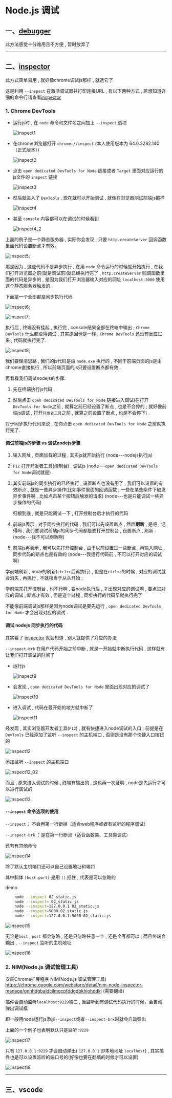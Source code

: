 # Node.js 调试

## 一、[debugger](https://nodejs.org/api/debugger.html)

此方法感觉十分难用且不方便 , 暂时放弃了

---

## 二、[inspector](inspector_chinese.md)

此方式简单易用 , 就好像chrome调试js那样 , 就选它了

这是利用 `--inspect` 在激活调试器并打印连接URL , 有以下两种方式 , 若想知道详细的命令行请查看[inspector](inspector_chinese.md)

### 1. Chrome DevTools

* 运行js时 , 在 `node` 命令和文件名之间加上 `--inspect` 选项

    ![inspect1](./md_img/inspect01.png)

* 在chrome浏览器打开 `chrome://inspect` (本人使用版本为 64.0.3282.140（正式版本）)

    ![inspect2](./md_img/inspect02.png)

* 点击 `open dedicated DevTools for Node` 链接或者 `Target` 里面对应运行的js文件的 `inspect` 链接

    ![inspect3](./md_img/inspect03.png)

* 然后就进入了 `DevTools` , 现在就可以开始测试 , 就像在浏览器测试前端js那样

    ![inspect4](./md_img/inspect04.png)

* 甚至 `console` 内容都可以在调试的时候看到

    ![inspect4_2](./md_img/inspect04_02.png)

上面的例子是一个静态服务器 , 实际你会发现 , 只要 `http.createServer` 回调函数里面代码设置断点才有效。

![inspect5](./md_img/inspect05.png);

那是因为 , 这些代码不是异步执行 , 在用 `node` 命令运行的时候就开始执行 , 在我们打开浏览器之前(就是调试前)就已经执行完了 , `http.createServer` 回调函数里面的代码是异步的 , 是因为我们打开浏览器输入对应的网址 `localhost:3000` 使用这个静态服务器触发的 . 

下面是一个全部都是同步执行代码

![inspect6](./md_img/inspect06.png);

![inspect7](./md_img/inspect07.png);

执行后 , 终端没有挂起 , 执行完 , console结果全部在终端中输出 ; `Chrome DevTools` 什么都没得调试 , 其实原因也是一样 , `Chrome DevTools` 还没有反应过来 , 代码就执行完了.

![inspect8](./md_img/inspect08.png);

我们要理清思路 , 我们的js代码是由 `node.exe` 执行的 , 不同于前端页面的js是由chrome直接执行 , 所以前端页面的js只要设置断点都有效 . 

再看看我们调试nodejs的步骤:

1. 先在终端执行js代码 ,  

2. 然后点击 `open dedicated DevTools for Node` 链接进入调试(在打开`DevTools for Node`之前 , 就算之前已经设置了断点 , 也是不会停的 ; 就好像前端js调试 , 打开`开发者工具`之前 , 就算之前设置了断点 , 也是不会停下) .

对于同步执行代码来说 , 在你点击 `open dedicated DevTools for Node` 之前就执行完了.

#### 调试前端js的步骤 vs 调试nodejs步骤

1. 输入网址 , 页面加载的过程 , 其实js就开始执行 (node---nodejs执行js)

2. `F12` 打开开发者工具(控制台) , 调试js (node---`open dedicated DevTools for Node`调试就是)

3. 其实前端js的同步执行的已经执行 , 设置断点也没有用了 , 我们可以设置的有效断点 , 就是一些异步操作(比如事件里面的回调函数 ; 一些在某些条件下触发异步事件啊 , 比如点击某个按钮后触发的请求) (node---也是只能调试一些异步操作的代码)

    归根到底 , 就是只能调试一下 , 打开控制台后才执行的代码

4. 前端js表示 , 对于同步执行的代码 , 我们可以先设置断点 , 然后**刷新** , 是吧 , 记得吗 , 我们要调试前端js的同步代码都是要打开控制台 , 设置断点 , 刷新 . (node---我不可以刷新啊)

5. 前端js再表示 , 我可以先打开控制台 , 由于以前设置过一些断点 , 再输入网址 , 同步代码的断点也是有效的 (node---我运行代码前 , 不可以打开对应的调试啊)

学前端刷新 , node的刷新(`ctrl+c`后再执行) , 但是在`ctrl+c`的时候 , 对应的调试就会消失 , 再执行 , 不就相当于从头开始 ; 

学前端先打开控制台 , 也不行啊 , 要node执行后 , 才出现对应的调试啊 , 要点进对应的调试 , 断点才有效 , 但是这个过程 , 同步执行的代码早就执行完了

不能像前端调试js那样是因为node调试是要先运行 , `open dedicated DevTools for Node` 才会出现对应的调试 . 

#### 调试 nodejs 同步执行的代码

其实看了 [inspector](inspector_chinese.md) 就会知道 , 别人就提供了对应的办法

`--inspect-brk` 在用户代码开始之前中断 , 就是一开始就中断执行代码 , 这样就有让我们打开调试的时间了

* 运行js

    ![inspect9](./md_img/inspect09.png)

* 会发现 , `open dedicated DevTools for Node` 里面出现对应的调试了

    ![inspect10](./md_img/inspect10.png)

* 进入调试 , 代码在最开始的地方就中断了

    ![inspect11](./md_img/inspect11.png)

经发现 , 其实浏览器开发者工具(`F12`) , 就有快捷进入node调试的入口 ; 前提是在 `DevTools` 已经添加了监听 `--inspect` 的主机端口 , 否则是没有那个快捷入口按钮的

![inspect12](./md_img/inspect12.png)

添加监听 `--inspect` 的主机端口

![inspect12_02](./md_img/inspect12_02.png)

而且 , 原来进入调试的时候 , 终端有输出的 , 这也再一次证明 , node是先运行才可以进行调试的

![inspect13](./md_img/inspect13.png)

#### `--inspect` 命令选项的使用

`--inspect`： 不会再第一行断掉（适合web程序或者有监听的程序调试）

`--inspect-brk` ：是在第一行断点（适合函数类、工具类调试）

还有有其他命令

![inspect14](./md_img/inspect14.png)

除了默认主机端口还可以自己设置地址和端口

其中斜体 `[host:port]` 是用 `[]` 括住 , 代表是可以忽略的

demo

``` bash
    node --inspect 02_static.js
    node --inspect= 02_static.js
    node --inspect=127.0.0.1 02_static.js
    node --inspect=5000 02_static.js
    node --inspect=127.0.0.1:5000 02_static.js
```

![inspect15](./md_img/inspect15.png)

无论是`host` , `port` 都会忽略 , 还是只忽略任意一个 , 还是全写都可以 ; 而且终端会输出 , `--inspect` 监听的主机地址

![inspect16](./md_img/inspect16.png)


### 2. NIM(Node.js 调试管理工具)

安装Chrome扩展程序 NIM(Node.js 调试管理工具) https://chrome.google.com/webstore/detail/nim-node-inspector-manage/gnhhdgbaldcilmgcpfddgdbkhjohddkj (需要翻墙)

插件会自动监听`localhost:9229`端口 , 当监听到有调试代码执行的时候，会自动弹出调试框

即一般用node运行js添加`--inspect`或者`--inspect-brk`时就会自动弹出

上面的一个例子也表明默认只是监听`:9229`

![inspect17](./md_img/inspect17.png)

只有 `127.0.0.1:9229` 才会自动弹出( `127.0.0.1` 即本地地址 `localhost`) , 其实插件也是可以设置监听的端口号的(好像也要在翻墙的时候才可以设置)

![inspect18](./md_img/inspect18.png)

---

## 三、vscode 
    
    

    







